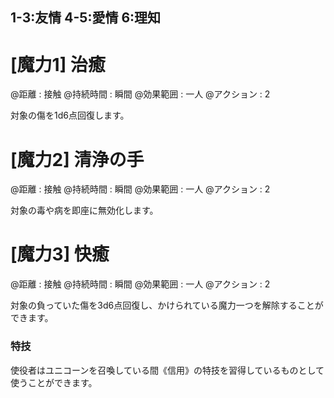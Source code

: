 ## 1-3:友情	4-5:愛情	6:理知

# [魔力1] 治癒

@距離 : 接触	@持続時間 : 瞬間	@効果範囲 : 一人	@アクション : 2

対象の傷を1d6点回復します。

# [魔力2] 清浄の手

@距離 : 接触	@持続時間 : 瞬間	@効果範囲 : 一人	@アクション : 2

対象の毒や病を即座に無効化します。

# [魔力3] 快癒

@距離 : 接触	@持続時間 : 瞬間	@効果範囲 : 一人	@アクション : 2

対象の負っていた傷を3d6点回復し、かけられている魔力一つを解除することができます。

### 特技

使役者はユニコーンを召喚している間《信用》の特技を習得しているものとして使うことができます。
